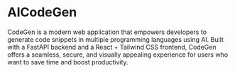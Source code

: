 # AICodeGen
CodeGen is a modern web application that empowers developers to generate code snippets in multiple programming languages using AI. Built with a FastAPI backend and a React + Tailwind CSS frontend, CodeGen offers a seamless, secure, and visually appealing experience for users who want to save time and boost productivity.
